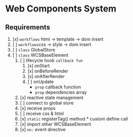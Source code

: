 # Web Components System

## Requirements

1. [x] `workflows` html -> template -> dom insert
2. [ ] `workflows`css -> style -> dom insert
3. [ ] `class` GlobalStore
4. [ ] `class` WCSBaseElement
   1. [ ] lifecycle hook `callback fun`
      1. [x] onStart
      2. [x] onBeforeRender
      3. [x] onAfterRender
      4. [ ] onUpdate
         * `prop` callback function
         * `prop` dependencies array
   2. [x] reactive state management
   3. [ ] connect to global store
   4. [x] receive props
   5. [ ] receive css & html
   6. [x] `static` registerTag() method
          * custom define call
   7. [x] import other WCSBaseElement
   8. [x] `on:` event directive


